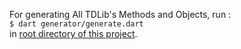 For generating All TDLib's Methods and Objects, run : 
<br>`$ dart generator/generate.dart`<br>
in <u>root directory of this project</u>.
